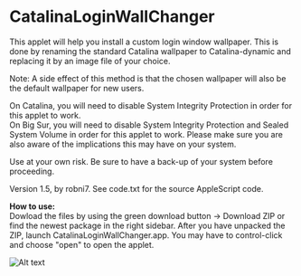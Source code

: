 # CatalinaLoginWallChanger
This applet will help you install a custom login window wallpaper. This is done by renaming the standard Catalina wallpaper to Catalina-dynamic and replacing it by an image file of your choice.

Note: A side effect of this method is that the chosen wallpaper will also be the default wallpaper for new users.

On Catalina, you will need to disable System Integrity Protection in order for this applet to work.    
On Big Sur, you will need to disable System Integrity Protection and Sealed System Volume in order for this applet to work. Please make sure you are also aware of the implications this may have on your system.

Use at your own risk. Be sure to have a back-up of your system before proceeding.

Version 1.5, by robni7. See code.txt for the source AppleScript code.

<b>How to use:</b>  
Dowload the files by using the green download button -> Download ZIP or find the newest package in the right sidebar.
After you have unpacked the ZIP, launch CatalinaLoginWallChanger.app. You may have to control-click and choose "open" to open the applet.

![Alt text](/../screenshots/LW.png?raw=true "Screen shot")
